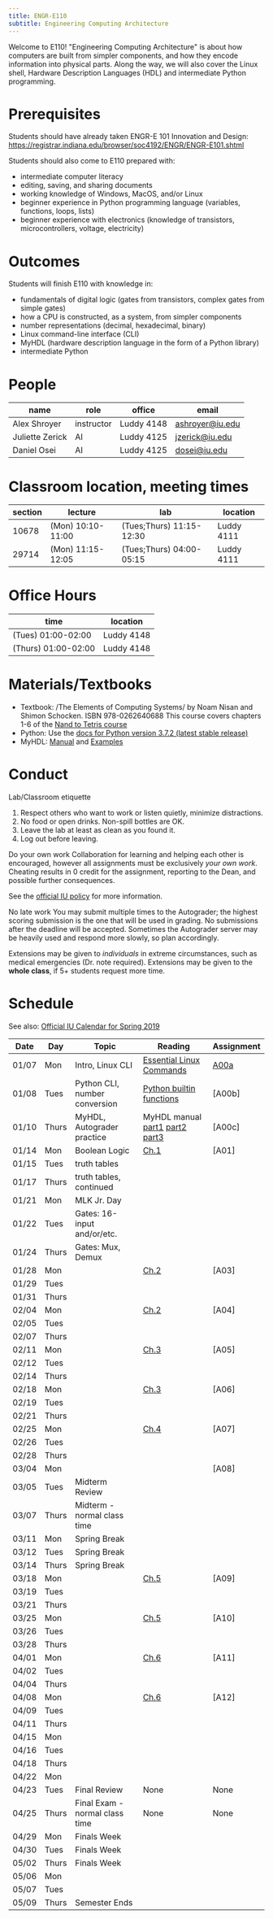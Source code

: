 ```yaml
---
title: ENGR-E110
subtitle: Engineering Computing Architecture
---
```

<link rel="stylesheet" type="text/css" href="org.css"/>

Welcome to E110!  "Engineering Computing Architecture" is about how computers are built from simpler components, and how they encode information into physical parts.  Along the way, we will also cover the Linux shell, Hardware Description Languages (HDL) and intermediate Python programming.

# Prerequisites
Students should have already taken ENGR-E 101 Innovation and Design: https://registrar.indiana.edu/browser/soc4192/ENGR/ENGR-E101.shtml

Students should also come to E110 prepared with:
- intermediate computer literacy
- editing, saving, and sharing documents
- working knowledge of Windows, MacOS, and/or Linux
- beginner experience in Python programming language (variables, functions, loops, lists)
- beginner experience with electronics (knowledge of transistors, microcontrollers, voltage, electricity)

# Outcomes
Students will finish E110 with knowledge in:
- fundamentals of digital logic (gates from transistors, complex gates from simple gates)
- how a CPU is constructed, as a system, from simpler components
- number representations (decimal, hexadecimal, binary)
- Linux command-line interface (CLI)
- MyHDL (hardware description language in the form of a Python library)
- intermediate Python

# People

| name            | role       | office     | email           |
|-----------------|------------|------------|-----------------|
| Alex Shroyer    | instructor | Luddy 4148 | ashroyer@iu.edu |
| Juliette Zerick | AI         | Luddy 4125 | jzerick@iu.edu  |
| Daniel Osei     | AI         | Luddy 4125 | dosei@iu.edu    |

# Classroom location, meeting times

| section | lecture           | lab                      | location   |
|---------|-------------------|--------------------------|------------|
|   10678 | (Mon) 10:10-11:00 | (Tues;Thurs) 11:15-12:30 | Luddy 4111 |
|   29714 | (Mon) 11:15-12:05 | (Tues;Thurs) 04:00-05:15 | Luddy 4111 |

# Office Hours

| time                | location   |
|---------------------|------------|
| (Tues) 01:00-02:00  | Luddy 4148 |
| (Thurs) 01:00-02:00 | Luddy 4148 |

# Materials/Textbooks
- Textbook: /The Elements of Computing Systems/ by Noam Nisan and Shimon Schocken. ISBN 978-0262640688
  This course covers chapters 1-6 of the [Nand to Tetris course](https://www.nand2tetris.org/course)
- Python: Use the [docs for Python version 3.7.2 (latest stable release)](https://docs.python.org/3/)
- MyHDL: [Manual](http://docs.myhdl.org/en/stable/) and [Examples](http://www.myhdl.org/docs/examples/)

# Conduct
Lab/Classroom etiquette

1. Respect others who want to work or listen quietly, minimize distractions.
2. No food or open drinks.  Non-spill bottles are OK.
3. Leave the lab at least as clean as you found it.
4. Log out before leaving.

Do your own work
Collaboration for learning and helping each other is encouraged, however all assignments must be exclusively _your own work_.  Cheating results in 0 credit for the assignment, reporting to the Dean, and possible further consequences.

See the [official IU policy](http://studentcode.iu.edu/responsibilities/academic-misconduct.html) for more information.

No late work
You may submit multiple times to the Autograder; the highest scoring submission is the one that will be used in grading. No submissions after the deadline will be accepted. Sometimes the Autograder server may be heavily used and respond more slowly, so plan accordingly.

Extensions may be given to _individuals_ in extreme circumstances, such as medical emergencies (Dr. note required). Extensions may be given to the **whole class**, if 5+ students request more time.

# Schedule
See also: [Official IU Calendar for Spring 2019]
 <!-- Python interpreter: REPL and CLI usage -->
 <!-- Linux Command-Line Interface (CLI): execute a program with arguments,  -->
 <!-- write a program that takes arguments. -->
 <!-- Digital Inputs and Outputs - valid designs, fan-in, fan-out, electrical characteristics -->

| Date  | Day   | Topic                          | Reading                              | Assignment |
|-------|-------|--------------------------------|--------------------------------------|------------|
| 01/07 | Mon   | Intro, Linux CLI               | [Essential Linux Commands]           | [A00a]     |
| 01/08 | Tues  | Python CLI, number conversion  | [Python builtin functions]           | [A00b]     |
| 01/10 | Thurs | MyHDL, Autograder practice     | MyHDL manual [part1] [part2] [part3] | [A00c]     |
| 01/14 | Mon   | Boolean Logic                  | [Ch.1]                               | [A01]      |
| 01/15 | Tues  | truth tables                   |                                      |            |
| 01/17 | Thurs | truth tables, continued        |                                      |            |
| 01/21 | Mon   | MLK Jr. Day                    |                                      |            |
| 01/22 | Tues  | Gates: 16-input and/or/etc.    |                                      |            |
| 01/24 | Thurs | Gates: Mux, Demux              |                                      |            |
| 01/28 | Mon   |                                | [Ch.2]                               | [A03]      |
| 01/29 | Tues  |                                |                                      |            |
| 01/31 | Thurs |                                |                                      |            |
| 02/04 | Mon   |                                | [Ch.2]                               | [A04]      |
| 02/05 | Tues  |                                |                                      |            |
| 02/07 | Thurs |                                |                                      |            |
| 02/11 | Mon   |                                | [Ch.3]                               | [A05]      |
| 02/12 | Tues  |                                |                                      |            |
| 02/14 | Thurs |                                |                                      |            |
| 02/18 | Mon   |                                | [Ch.3]                               | [A06]      |
| 02/19 | Tues  |                                |                                      |            |
| 02/21 | Thurs |                                |                                      |            |
| 02/25 | Mon   |                                | [Ch.4]                               | [A07]      |
| 02/26 | Tues  |                                |                                      |            |
| 02/28 | Thurs |                                |                                      |            |
| 03/04 | Mon   |                                |                                      | [A08]      |
| 03/05 | Tues  | Midterm Review                 |                                      |            |
| 03/07 | Thurs | Midterm - normal class time    |                                      |            |
| 03/11 | Mon   | Spring Break                   |                                      |            |
| 03/12 | Tues  | Spring Break                   |                                      |            |
| 03/14 | Thurs | Spring Break                   |                                      |            |
| 03/18 | Mon   |                                | [Ch.5]                               | [A09]      |
| 03/19 | Tues  |                                |                                      |            |
| 03/21 | Thurs |                                |                                      |            |
| 03/25 | Mon   |                                | [Ch.5]                               | [A10]      |
| 03/26 | Tues  |                                |                                      |            |
| 03/28 | Thurs |                                |                                      |            |
| 04/01 | Mon   |                                | [Ch.6]                               | [A11]      |
| 04/02 | Tues  |                                |                                      |            |
| 04/04 | Thurs |                                |                                      |            |
| 04/08 | Mon   |                                | [Ch.6]                               | [A12]      |
| 04/09 | Tues  |                                |                                      |            |
| 04/11 | Thurs |                                |                                      |            |
| 04/15 | Mon   |                                |                                      |            |
| 04/16 | Tues  |                                |                                      |            |
| 04/18 | Thurs |                                |                                      |            |
| 04/22 | Mon   |                                |                                      |            |
| 04/23 | Tues  | Final Review                   | None                                 | None       |
| 04/25 | Thurs | Final Exam - normal class time | None                                 | None       |
| 04/29 | Mon   | Finals Week                    |                                      |            |
| 04/30 | Tues  | Finals Week                    |                                      |            |
| 05/02 | Thurs | Finals Week                    |                                      |            |
| 05/06 | Mon   |                                |                                      |            |
| 05/07 | Tues  |                                |                                      |            |
| 05/09 | Thurs | Semester Ends                  |                                      |            |

[Essential Linux Commands]: https://beebom.com/essential-linux-commands/
[Python builtin functions]: https://docs.python.org/3/library/functions.html#int
[part1]: http://docs.myhdl.org/en/stable/manual/preface.html
[part2]: http://docs.myhdl.org/en/stable/manual/background.html
[part3]: http://docs.myhdl.org/en/stable/manual/intro.html
[Official IU Calendar for Spring 2019]: https://registrar.indiana.edu/official-calendar/official-calendar-spring.shtml?s=16w
[Ch.1]: https://docs.wixstatic.com/ugd/44046b_f2c9e41f0b204a34ab78be0ae4953128.pdf
[Ch.2]: https://docs.wixstatic.com/ugd/44046b_f0eaab042ba042dcb58f3e08b46bb4d7.pdf
[Ch.3]: https://docs.wixstatic.com/ugd/44046b_862828b3a3464a809cda6f44d9ad2ec9.pdf
[Ch.4]: https://docs.wixstatic.com/ugd/44046b_7ef1c00a714c46768f08c459a6cab45a.pdf
[Ch.5]: https://docs.wixstatic.com/ugd/44046b_b2cad2eea33847869b86c541683551a7.pdf
[Ch.6]: https://docs.wixstatic.com/ugd/44046b_89a8e226476741a3b7c5204575b8a0b2.pdf
[A00a]: assignments/A00a.html
